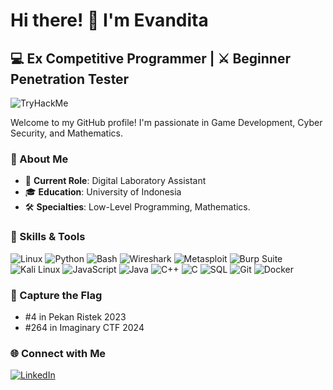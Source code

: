 # Hi there! 👋 I'm Evandita 

## 💻 Ex Competitive Programmer | ⚔️ Beginner Penetration Tester 

<img src="https://tryhackme-badges.s3.amazonaws.com/Bluewyn.png" alt="TryHackMe">

Welcome to my GitHub profile! I'm passionate in Game Development, Cyber Security, and Mathematics.

### 🚀 About Me

- 💼 **Current Role**: Digital Laboratory Assistant
- 🎓 **Education**: University of Indonesia
- 🛠️ **Specialties**: Low-Level Programming, Mathematics.

### 🔧 Skills & Tools

![Linux](https://img.shields.io/badge/-Linux-000?&logo=linux)
![Python](https://img.shields.io/badge/-Python-000?&logo=python)
![Bash](https://img.shields.io/badge/-Bash-000?&logo=gnu-bash)
![Wireshark](https://img.shields.io/badge/-Wireshark-000?&logo=wireshark)
![Metasploit](https://img.shields.io/badge/-Metasploit-000?&logo=metasploit)
![Burp Suite](https://img.shields.io/badge/-Burp%20Suite-000?&logo=burp-suite)
![Kali Linux](https://img.shields.io/badge/-Kali%20Linux-000?&logo=kali-linux)
![JavaScript](https://img.shields.io/badge/-JavaScript-000?&logo=javascript)
![Java](https://img.shields.io/badge/-Java-000?&logo=java)
![C++](https://img.shields.io/badge/-C++-000?&logo=c%2B%2B)
![C](https://img.shields.io/badge/-C-000?&logo=c)
![SQL](https://img.shields.io/badge/-SQL-000?&logo=sql)
![Git](https://img.shields.io/badge/-Git-000?&logo=git)
![Docker](https://img.shields.io/badge/-Docker-000?&logo=docker)

### 🚩 Capture the Flag

- #4 in Pekan Ristek 2023
- #264 in Imaginary CTF 2024

### 🌐 Connect with Me

[![LinkedIn](https://img.shields.io/badge/-LinkedIn-000?&logo=linkedin&logoColor=0A66C2)](https://www.linkedin.com/in/evandita-wiratama-273a61251/)


